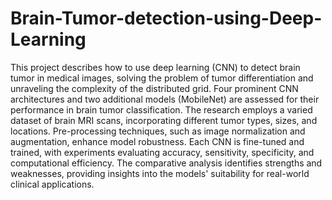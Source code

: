 # Brain-Tumor-detection-using-Deep-Learning
This project describes how to use deep learning (CNN) to detect brain tumor in medical images, solving the problem of tumor differentiation and unraveling the complexity of the distributed grid. Four prominent CNN architectures and two additional models (MobileNet) are assessed for their performance in brain tumor classification. The research employs a varied dataset of brain MRI scans, incorporating different tumor types, sizes, and locations. Pre-processing techniques, such as image normalization and augmentation, enhance model robustness. Each CNN is fine-tuned and trained, with experiments evaluating accuracy, sensitivity, specificity, and computational efficiency. The comparative analysis identifies strengths and weaknesses, providing insights into the models' suitability for real-world clinical applications. 
